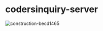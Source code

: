 # codersinquiry-server

<img src="https://i.ibb.co/FnR9v3J/construction-becd1465.png" alt="construction-becd1465" border="0">